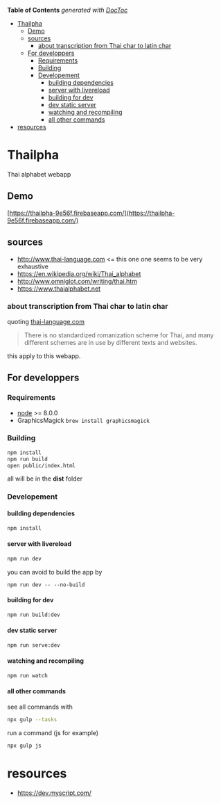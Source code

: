 <!-- START doctoc generated TOC please keep comment here to allow auto update -->
<!-- DON'T EDIT THIS SECTION, INSTEAD RE-RUN doctoc TO UPDATE -->
**Table of Contents**  *generated with [DocToc](https://github.com/thlorenz/doctoc)*

- [Thailpha](#thailpha)
  - [Demo](#demo)
  - [sources](#sources)
    - [about transcription from Thai char to latin char](#about-transcription-from-thai-char-to-latin-char)
  - [For developpers](#for-developpers)
    - [Requirements](#requirements)
    - [Building](#building)
    - [Developement](#developement)
      - [building dependencies](#building-dependencies)
      - [server with livereload](#server-with-livereload)
      - [building for dev](#building-for-dev)
      - [dev static server](#dev-static-server)
      - [watching and recompiling](#watching-and-recompiling)
      - [all other commands](#all-other-commands)
- [resources](#resources)

<!-- END doctoc generated TOC please keep comment here to allow auto update -->

# Thailpha

Thai alphabet webapp

## Demo

[https://thailpha-9e56f.firebaseapp.com/](https://thailpha-9e56f.firebaseapp.com/)

## sources

- http://www.thai-language.com <= this one one seems to be very exhaustive
- https://en.wikipedia.org/wiki/Thai_alphabet
- http://www.omniglot.com/writing/thai.htm
- https://www.thaialphabet.net

### about transcription from Thai char to latin char

quoting [thai-language.com](http://www.thai-language.com/ref/phonemic-transcription)

> There is no standardized romanization scheme for Thai, and many different schemes are in use by different texts and websites.

this apply to this webapp.

## For developpers 

### Requirements

- [node](http://nodejs.org/download/) >= 8.0.0
- GraphicsMagick `brew install graphicsmagick`

### Building

```sh
npm install
npm run build
open public/index.html
```

all will be in the **dist** folder

### Developement

#### building dependencies

```sh
npm install
```

#### server with livereload


```sh
npm run dev
```

you can avoid to build the app by

```
npm run dev -- --no-build
```

#### building for dev

```sh
npm run build:dev
```

#### dev static server

```sh
npm run serve:dev
```

#### watching and recompiling

```sh
npm run watch
```

#### all other commands

see all commands with 

```sh
npx gulp --tasks
```

run a command (js for example)

```sh
npx gulp js
```

# resources

- https://dev.myscript.com/
